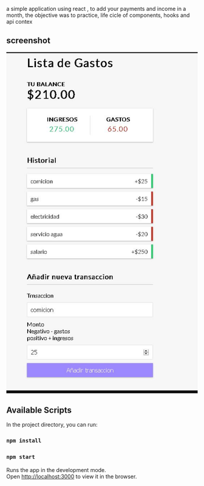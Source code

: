 a simple application using react , to add your payments and income in a month,
the objective was to practice, life cicle of components, hooks and api contex

## screenshot

![](screenShot/interface%20grafica.JPG)

## Available Scripts

In the project directory, you can run:
### `npm install`

### `npm start`

Runs the app in the development mode.<br />
Open [http://localhost:3000](http://localhost:3000) to view it in the browser.

